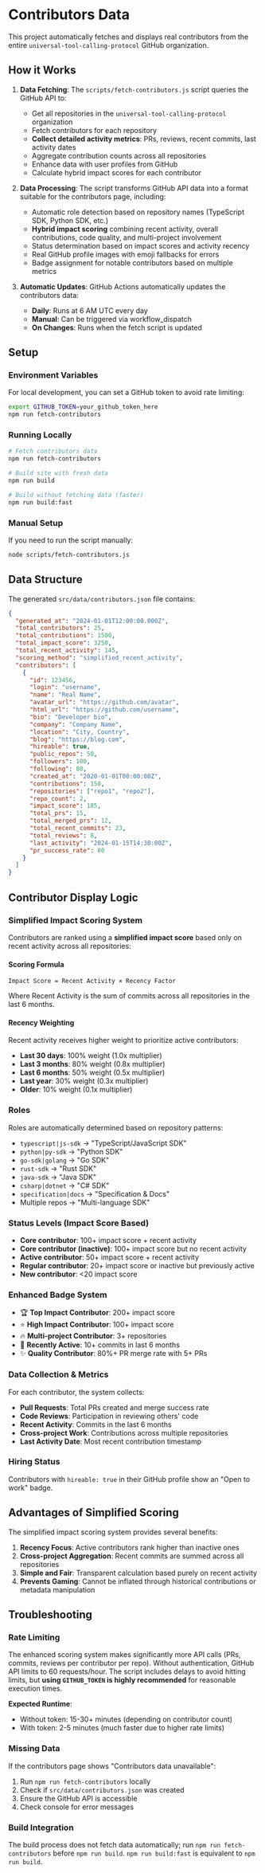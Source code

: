 # Contributors Data

This project automatically fetches and displays real contributors from the entire `universal-tool-calling-protocol` GitHub organization.

## How it Works

1. **Data Fetching**: The `scripts/fetch-contributors.js` script queries the GitHub API to:
   - Get all repositories in the `universal-tool-calling-protocol` organization
   - Fetch contributors for each repository
   - **Collect detailed activity metrics**: PRs, reviews, recent commits, last activity dates
   - Aggregate contribution counts across all repositories
   - Enhance data with user profiles from GitHub
   - Calculate hybrid impact scores for each contributor

2. **Data Processing**: The script transforms GitHub API data into a format suitable for the contributors page, including:
   - Automatic role detection based on repository names (TypeScript SDK, Python SDK, etc.)
   - **Hybrid impact scoring** combining recent activity, overall contributions, code quality, and multi-project involvement
   - Status determination based on impact scores and activity recency
   - Real GitHub profile images with emoji fallbacks for errors
   - Badge assignment for notable contributors based on multiple metrics

3. **Automatic Updates**: GitHub Actions automatically updates the contributors data:
   - **Daily**: Runs at 6 AM UTC every day
   - **Manual**: Can be triggered via workflow_dispatch
   - **On Changes**: Runs when the fetch script is updated

## Setup

### Environment Variables

For local development, you can set a GitHub token to avoid rate limiting:

```bash
export GITHUB_TOKEN=your_github_token_here
npm run fetch-contributors
```

### Running Locally

```bash
# Fetch contributors data
npm run fetch-contributors

# Build site with fresh data
npm run build

# Build without fetching data (faster)
npm run build:fast
```

### Manual Setup

If you need to run the script manually:

```bash
node scripts/fetch-contributors.js
```

## Data Structure

The generated `src/data/contributors.json` file contains:

```json
{
  "generated_at": "2024-01-01T12:00:00.000Z",
  "total_contributors": 25,
  "total_contributions": 1500,
  "total_impact_score": 3250,
  "total_recent_activity": 145,
  "scoring_method": "simplified_recent_activity",
  "contributors": [
    {
      "id": 123456,
      "login": "username",
      "name": "Real Name",
      "avatar_url": "https://github.com/avatar",
      "html_url": "https://github.com/username",
      "bio": "Developer bio",
      "company": "Company Name",
      "location": "City, Country",
      "blog": "https://blog.com",
      "hireable": true,
      "public_repos": 50,
      "followers": 100,
      "following": 80,
      "created_at": "2020-01-01T00:00:00Z",
      "contributions": 150,
      "repositories": ["repo1", "repo2"],
      "repo_count": 2,
      "impact_score": 185,
      "total_prs": 15,
      "total_merged_prs": 12,
      "total_recent_commits": 23,
      "total_reviews": 8,
      "last_activity": "2024-01-15T14:30:00Z",
      "pr_success_rate": 80
    }
  ]
}
```

## Contributor Display Logic

### Simplified Impact Scoring System

Contributors are ranked using a **simplified impact score** based only on recent activity across all repositories:

#### Scoring Formula
```
Impact Score = Recent Activity × Recency Factor
```

Where Recent Activity is the sum of commits across all repositories in the last 6 months.

#### Recency Weighting
Recent activity receives higher weight to prioritize active contributors:
- **Last 30 days**: 100% weight (1.0x multiplier)
- **Last 3 months**: 80% weight (0.8x multiplier)  
- **Last 6 months**: 50% weight (0.5x multiplier)
- **Last year**: 30% weight (0.3x multiplier)
- **Older**: 10% weight (0.1x multiplier)

### Roles
Roles are automatically determined based on repository patterns:
- `typescript|js-sdk` → "TypeScript/JavaScript SDK"
- `python|py-sdk` → "Python SDK" 
- `go-sdk|golang` → "Go SDK"
- `rust-sdk` → "Rust SDK"
- `java-sdk` → "Java SDK"
- `csharp|dotnet` → "C# SDK"
- `specification|docs` → "Specification & Docs"
- Multiple repos → "Multi-language SDK"

### Status Levels (Impact Score Based)
- **Core contributor**: 100+ impact score + recent activity
- **Core contributor (inactive)**: 100+ impact score but no recent activity
- **Active contributor**: 50+ impact score + recent activity
- **Regular contributor**: 20+ impact score or inactive but previously active
- **New contributor**: <20 impact score

### Enhanced Badge System
- 🏆 **Top Impact Contributor**: 200+ impact score
- ⭐ **High Impact Contributor**: 100+ impact score
- 🔥 **Multi-project Contributor**: 3+ repositories
- 🚀 **Recently Active**: 10+ commits in last 6 months
- ✨ **Quality Contributor**: 80%+ PR merge rate with 5+ PRs

### Data Collection & Metrics
For each contributor, the system collects:
- **Pull Requests**: Total PRs created and merge success rate
- **Code Reviews**: Participation in reviewing others' code
- **Recent Activity**: Commits in the last 6 months
- **Cross-project Work**: Contributions across multiple repositories
- **Last Activity Date**: Most recent contribution timestamp

### Hiring Status
Contributors with `hireable: true` in their GitHub profile show an "Open to work" badge.

## Advantages of Simplified Scoring

The simplified impact scoring system provides several benefits:

1. **Recency Focus**: Active contributors rank higher than inactive ones
2. **Cross-project Aggregation**: Recent commits are summed across all repositories
3. **Simple and Fair**: Transparent calculation based purely on recent activity
4. **Prevents Gaming**: Cannot be inflated through historical contributions or metadata manipulation

## Troubleshooting

### Rate Limiting
The enhanced scoring system makes significantly more API calls (PRs, commits, reviews per contributor per repo). Without authentication, GitHub API limits to 60 requests/hour. The script includes delays to avoid hitting limits, but **using `GITHUB_TOKEN` is highly recommended** for reasonable execution times.

**Expected Runtime**: 
- Without token: 15-30+ minutes (depending on contributor count)
- With token: 2-5 minutes (much faster due to higher rate limits)

### Missing Data
If the contributors page shows "Contributors data unavailable":
1. Run `npm run fetch-contributors` locally
2. Check if `src/data/contributors.json` was created
3. Ensure the GitHub API is accessible
4. Check console for error messages

### Build Integration
The build process does not fetch data automatically; run `npm run fetch-contributors` before `npm run build`. `npm run build:fast` is equivalent to `npm run build`.
